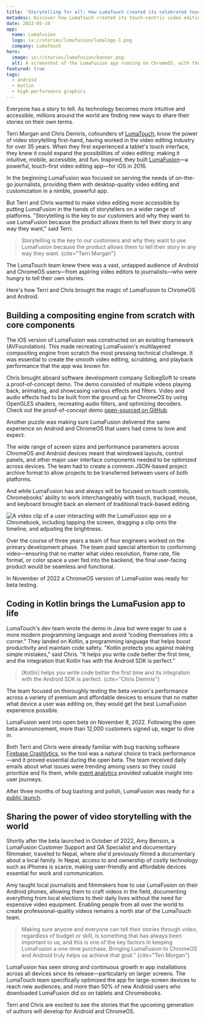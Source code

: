 ```yaml
---
title: 'Storytelling for all: How LumaTouch created its celebrated touchscreen video editor for ChromeOS and Android'
metadesc: Discover how LumaTouch created its touch-centric video editing app for ChromeOS and Android.
date: 2023-05-10
app:
  name: LumaFusion
  logo: ix://stories/lumafusion/lumalogo-1.png
  company: LumaTouch
hero:
  image: ix://stories/lumafusion/banner.png
  alt: A screenshot of the LumaFusion app running on ChromeOS, with thumbnails of video clips in the top left of the screen, a vintage red car in the top right, and the editing timeline on the bottom.
featured: true
tags:
  - android
  - kotlin
  - high-performance graphics
---
```


Everyone has a story to tell. As technology becomes more intuitive and accessible, millions around the world are finding new ways to share their stories on their own terms.

Terri Morgan and Chris Demiris, cofounders of [LumaTouch](https://luma-touch.com/), know the power of video storytelling first-hand, having worked in the video editing industry for over 35 years. When they first experienced a tablet's touch interface, they knew it could expand the possibilities of video editing: making it intuitive, mobile, accessible, and fun. Inspired, they built [LumaFusion](https://play.google.com/store/apps/details?id=com.luma_touch.lumafusion)—a powerful, touch-first video editing app—for iOS in 2016.

In the beginning LumaFusion was focused on serving the needs of on-the-go journalists, providing them with desktop-quality video editing and customization in a nimble, powerful app.

But Terri and Chris wanted to make video editing more accessible by putting LumaFusion in the hands of storytellers on a wider range of platforms. "Storytelling is the key to our customers and why they want to use LumaFusion because the product allows them to tell their story in any way they want," said Terri.

> Storytelling is the key to our customers and why they want to use LumaFusion because the product allows them to tell their story in any way they want.
> {cite="Terri Morgan"}

The LumaTouch team knew there was a vast, untapped audience of Android and ChromeOS users—from aspiring video editors to journalists—who were hungry to tell their own stories.

Here's how Terri and Chris brought the magic of LumaFusion to ChromeOS and Android.

## Building a compositing engine from scratch with core components

The iOS version of LumaFusion was constructed on an existing framework (AVFoundation). This made recreating LumaFusion's multilayered compositing engine from scratch the most pressing technical challenge. It was essential to create the smooth video editing, scrubbing, and playback performance that the app was known for.

Chris brought aboard software development company SolbegSoft to create a proof-of-concept demo. The demo consisted of multiple videos playing back, animating, and showcasing various effects and filters. Video and audio effects had to be built from the ground up for ChromeOS by using OpenGLES shaders, recreating audio filters, and optimizing decoders. Check out the proof-of-concept demo [open-sourced on GitHub](https://github.com/chromeos/video-composition-sample).

Another puzzle was making sure LumaFusion delivered the same experience on Android and ChromeOS that users had come to love and expect.

The wide range of screen sizes and performance parameters across ChromeOS and Android devices meant that windowed layouts, control panels, and other major user interface components needed to be optimized across devices. The team had to create a common JSON-based project archive format to allow projects to be transferred between users of both platforms.

And while LumaFusion has and always will be focused on touch controls, Chromebooks' ability to work interchangeably with touch, trackpad, mouse, and keyboard brought back an element of traditional track-based editing.

![A video clip of a user interacting with the LumaFusion app on a Chromebook, including tapping the screen, dragging a clip onto the timeline, and adjusting the brightness.](ix://stories/lumafusion/lumafusion.gif)

Over the course of three years a team of four engineers worked on the primary development phase. The team paid special attention to conforming video—ensuring that no matter what video resolution, frame rate, file format, or color space a user fed into the backend, the final user-facing product would be seamless and functional.

In November of 2022 a ChromeOS version of LumaFusion was ready for beta testing.

## Coding in Kotlin brings the LumaFusion app to life

LumaTouch's dev team wrote the demo in Java but were eager to use a more modern programming language and avoid “coding themselves into a corner.” They landed on Kotlin, a programming language that helps boost productivity and maintain code safety. "Kotlin protects you against making simple mistakes," said Chris. "It helps you write code better the first time, and the integration that Kotlin has with the Android SDK is perfect."

> [Kotlin] helps you write code better the first time and its integration with the Android SDK is perfect.
> {cite="Chris Demiris"}

The team focused on thoroughly testing the beta version's performance across a variety of premium and affordable devices to ensure that no matter what device a user was editing on, they would get the best LumaFusion experience possible.

LumaFusion went into open beta on November 8, 2022. Following the open beta announcement, more than 12,000 customers signed up, eager to dive in.

Both Terri and Chris were already familiar with bug tracking software [Firebase Crashlytics](https://firebase.google.com/products/crashlytics), so the tool was a natural choice to track performance—and it proved essential during the open beta. The team received daily emails about what issues were trending among users so they could prioritize and fix them, while [event analytics](https://firebase.google.com/docs/analytics) provided valuable insight into user journeys.

After three months of bug bashing and polish, LumaFusion was ready for a [public launch](https://chromeos.dev/en/posts/lumafusion-brings-its-award-winning-video-editing-to-chromeos-and-android).

## Sharing the power of video storytelling with the world

Shortly after the beta launched in October of 2022, Amy Benson, a LumaFusion Customer Support and QA Specialist and documentary filmmaker, traveled to Nepal, where she'd previously filmed a documentary about a local family. In Nepal, access to and ownership of costly technology such as iPhones is scarce, making user-friendly and affordable devices essential for work and communication.

Amy taught local journalists and filmmakers how to use LumaFusion on their Android phones, allowing them to craft videos in the field, documenting everything from local elections to their daily lives without the need for expensive video equipment. Enabling people from all over the world to create professional-quality videos remains a north star of the LumaTouch team.

> Making sure anyone and everyone can tell their stories through video, regardless of budget or skill, is something that has always been important to us, and this is one of the key factors in keeping LumaFusion a one-time purchase. Bringing LumaFusion to ChromeOS and Android truly helps us achieve that goal.”
> {cite="Teri Morgan"}

LumaFusion has seen strong and continuous growth in app installations across all devices since its release—particularly on larger screens. The LumaTouch team specifically optimized the app for large-screen devices to reach new audiences, and more than 50% of new Android users who downloaded LumaFusion did so on tablets and Chromebooks.

Terri and Chris are excited to see the stories that the upcoming generation of authors will develop for Android and ChromeOS.
